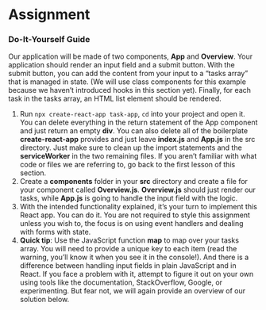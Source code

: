 # Assignment
### Do-It-Yourself Guide
Our application will be made of two components, **App** and **Overview**. Your application should render an input field and a submit button. With the submit button, you can add the content from your input to a “tasks array” that is managed in state. (We will use class components for this example because we haven’t introduced hooks in this section yet). Finally, for each task in the tasks array, an HTML list element should be rendered.

1. Run `npx create-react-app task-app`, `cd` into your project and open it. You can delete everything in the return statement of the App component and just return an empty **div**. You can also delete all of the boilerplate **create-react-app** provides and just leave **index.js** and **App.js** in the src directory. Just make sure to clean up the import statements and the **serviceWorker** in the two remaining files. If you aren’t familiar with what code or files we are referring to, go back to the first lesson of this section.
1. Create a **components** folder in your **src** directory and create a file for your component called **Overview.js**. **Overview.js** should just render our tasks, while **App.js** is going to handle the input field with the logic.
1. With the intended functionality explained, it’s your turn to implement this React app. You can do it. You are not required to style this assignment unless you wish to, the focus is on using event handlers and dealing with forms with state.
1. **Quick tip**: Use the JavaScript function **map** to map over your tasks array. You will need to provide a unique key to each item (read the warning, you’ll know it when you see it in the console!). And there is a difference between handling input fields in plain JavaScript and in React. If you face a problem with it, attempt to figure it out on your own using tools like the documentation, StackOverflow, Google, or experimenting. But fear not, we will again provide an overview of our solution below.